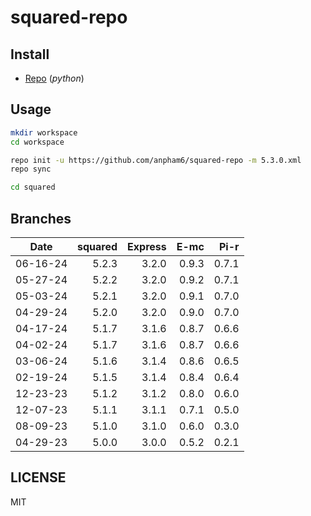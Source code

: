 # squared-repo

## Install

- [Repo](https://source.android.com/docs/setup/download#installing-repo) (*python*)

## Usage

```bash
mkdir workspace
cd workspace

repo init -u https://github.com/anpham6/squared-repo -m 5.3.0.xml
repo sync

cd squared
```

## Branches

| Date     | squared | Express |   E-mc |   Pi-r |
| :------: | ------: | ------: | -----: | -----: |
| 06-16-24 |   5.2.3 |   3.2.0 |  0.9.3 |  0.7.1 |
| 05-27-24 |   5.2.2 |   3.2.0 |  0.9.2 |  0.7.1 |
| 05-03-24 |   5.2.1 |   3.2.0 |  0.9.1 |  0.7.0 |
| 04-29-24 |   5.2.0 |   3.2.0 |  0.9.0 |  0.7.0 |
| 04-17-24 |   5.1.7 |   3.1.6 |  0.8.7 |  0.6.6 |
| 04-02-24 |   5.1.7 |   3.1.6 |  0.8.7 |  0.6.6 |
| 03-06-24 |   5.1.6 |   3.1.4 |  0.8.6 |  0.6.5 |
| 02-19-24 |   5.1.5 |   3.1.4 |  0.8.4 |  0.6.4 |
| 12-23-23 |   5.1.2 |   3.1.2 |  0.8.0 |  0.6.0 |
| 12-07-23 |   5.1.1 |   3.1.1 |  0.7.1 |  0.5.0 |
| 08-09-23 |   5.1.0 |   3.1.0 |  0.6.0 |  0.3.0 |
| 04-29-23 |   5.0.0 |   3.0.0 |  0.5.2 |  0.2.1 |

## LICENSE

MIT